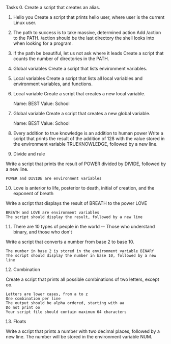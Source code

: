 Tasks
0. <o>
Create a script that creates an alias.


1. Hello you
Create a script that prints hello user, where user is the current Linux user.


2. The path to success is to take massive, determined action
Add /action to the PATH. /action should be the last directory the shell looks into when looking for a program.


3. If the path be beautiful, let us not ask where it leads
Create a script that counts the number of directories in the PATH.


4. Global variables
Create a script that lists environment variables.


5. Local variables
Create a script that lists all local variables and environment variables, and functions.


6. Local variable
Create a script that creates a new local variable.

    Name: BEST
    Value: School


7. Global variable
Create a script that creates a new global variable.

    Name: BEST
    Value: School


8. Every addition to true knowledge is an addition to human power
Write a script that prints the result of the addition of 128 with the value stored in the environment variable TRUEKNOWLEDGE, followed by a new line.


9. Divide and rule

Write a script that prints the result of POWER divided by DIVIDE, followed by a new line.

    POWER and DIVIDE are environment variables


10. Love is anterior to life, posterior to death, initial of creation, and the exponent of breath

Write a script that displays the result of BREATH to the power LOVE

    BREATH and LOVE are environment variables
    The script should display the result, followed by a new line


11. There are 10 types of people in the world -- Those who understand binary, and those who don't

Write a script that converts a number from base 2 to base 10.

    The number in base 2 is stored in the environment variable BINARY
    The script should display the number in base 10, followed by a new line


12. Combination

Create a script that prints all possible combinations of two letters, except oo.

    Letters are lower cases, from a to z
    One combination per line
    The output should be alpha ordered, starting with aa
    Do not print oo
    Your script file should contain maximum 64 characters


13. Floats

Write a script that prints a number with two decimal places, followed by a new line.
The number will be stored in the environment variable NUM.

